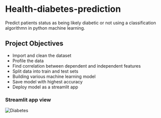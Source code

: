 # Health-diabetes-prediction
Predict patients status as being likely diabetic or not using a classification algorithmn in python machine learning.

## Project Objectives
* Import and clean the dataset 
* Profile the data
* Find correlation between dependent and independent features
* Split data into train and test sets
* Building various machine learning model
* Save model with highest accuracy 
* Deploy model as a streamlit app 

### Streamlit app view
![Diabetes](https://user-images.githubusercontent.com/66309302/217541598-06411b5e-115f-4828-85d1-7e001cc6da92.PNG)
